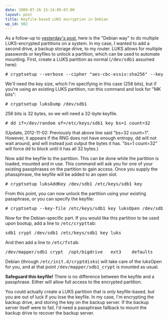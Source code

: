 ```yaml
---
date: 2009-07-26 15:14:09-07:00
layout: post
title: Keyfile-based LUKS encryption in Debian
wp_id: 982
---
```

As a follow-up to [yesterday's post](https://www.finnie.org/2009/07/26/howto-encrypt-an-existing-debian-installation/), here is the "Debian way" to do multiple LUKS-encrypted partitions on a system. In my case, I wanted to add a second drive, a backup storage drive, to my router. LUKS allows for multiple passwords or keyfiles to unlock a partition, which can be used to automate mounting. First, create a LUKS partition as normal (<tt>/dev/sdb1</tt> assumed here):

<pre># cryptsetup --verbose --cipher "aes-cbc-essiv:sha256" --key-size 256 --verify-passphrase luksFormat /dev/sdb1
</pre>

We'll need the key size, which I'm specifying in this case (256 bits), but if you're using an existing LUKS partition, run this command and look for "MK bits":

<pre># cryptsetup luksDump /dev/sdb1
</pre>

256 bits is 32 bytes, so we will need a 32-byte keyfile.

<pre># dd if=/dev/random of=/etc/keys/sdb1_key bs=1 count=32
</pre>

(Update, 2012-11-02: Previously that above line said "bs=32 count=1". However, it appears if the RNG does not have enough entropy, dd will not wait around, and will instead just output the bytes it has. "bs=1 count=32" will force dd to block until it has all 32 bytes.)

Now add the keyfile to the partition. This can be done while the partition is loaded, mounted and in use. This command will ask you for one of your existing passphrases on the partition to gain access. Once you supply the phassphrase, the keyfile will be added to an open slot.

<pre># cryptsetup luksAddKey /dev/sdb1 /etc/keys/sdb1_key
</pre>

From this point, you can now unlock the partition using your existing passphrase, or you can specify the keyfile:

<pre># cryptsetup --key-file /etc/keys/sdb1_key luksOpen /dev/sdb1 sdb1_crypt
</pre>

Now for the Debian-specific part. If you would like this partition to be used upon bootup, add a line to <tt>/etc/crypttab</tt>:

<pre>sdb1_crypt /dev/sdb1 /etc/keys/sdb1_key luks
</pre>

And then add a line to <tt>/etc/fstab</tt>:

<pre>/dev/mapper/sdb1_crypt  /opt/bigdrive   ext3    defaults                0       0
</pre>

Debian (through <tt>/etc/init.d/cryptdisks</tt>) will take care of the luksOpen for you, and at that point <tt>/dev/mapper/sdb1_crypt</tt> is mounted as usual.

**Safeguard this keyfile!** There is no difference between the keyfile and a passphrase. Either will allow full access to the encrypted partition.

You could actually create a LUKS partition that is _only_ keyfile-based, but you are out of luck if you lose the keyfile. In my case, I'm encrypting the backup drive, and storing the key on the backup server. If the backup server itself were to fail, I'd need a passphrase fallback to mount the backup drive to recover the backup server.
